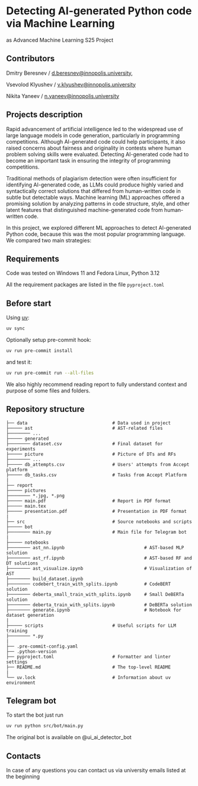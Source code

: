 # Detecting AI-generated Python code via Machine Learning

as Advanced Machine Learning S25 Project

## Contributors

Dmitry Beresnev / <d.beresnev@innopolis.university>,

Vsevolod Klyushev / <v.klyushev@innopolis.university>

Nikita Yaneev / <n.yaneev@innopolis.university>

## Projects description

Rapid advancement of artificial intelligence led to the widespread use of large language models in code generation, particularly in programming competitions. Although AI-generated code could help participants, it also raised concerns about fairness and originality in contests where human problem solving skills were evaluated. Detecting AI-generated code had to become an important task in ensuring the integrity of programming competitions.

Traditional methods of plagiarism detection were often insufficient for identifying AI-generated code, as LLMs could produce highly varied and syntactically correct solutions that differed from human-written code in subtle but detectable ways. Machine learning (ML) approaches offered a promising solution by analyzing patterns in code structure, style, and other latent features that distinguished machine-generated code from human-written code.

In this project, we explored different ML approaches to detect AI-generated Python code, because this was the most popular programming language. We compared two main strategies:

## Requirements

Code was tested on Windows 11 and Fedora Linux, Python 3.12

All the requirement packages are listed in the file `pyproject.toml`

## Before start

Using [uv](https://docs.astral.sh/uv/):

```bash
uv sync
```

Optionally setup pre-commit hook:

```bash
uv run pre-commit install
```

and test it:

```bash
uv run pre-commit run --all-files
```

We also highly recommend reading report to fully understand context and purpose of some files and folders.

## Repository structure

```text
├── data                                # Data used in project
├───── ast                              # AST-related files
├──────── ...
├───── generated
├──────── dataset.csv                   # Final dataset for experiments
├───── picture                          # Picture of DTs and RFs
├──────── ...
├───── db_attempts.csv                  # Users' attempts from Accept platform
├───── db_tasks.csv                     # Tasks from Accept Platform
|
├── report
├───── pictures
├──────── *.jpg, *.png
├───── main.pdf                         # Report in PDF format
├───── main.tex
├───── presentation.pdf                 # Presentation in PDF format
|
├── src                                 # Source notebooks and scripts
├───── bot
├──────── main.py                       # Main file for Telegram bot
|
├───── notebooks
├──────── ast_nn.ipynb                              # AST-based MLP solution
├──────── ast_rf.ipynb                              # AST-based RF and DT solutions
├──────── ast_visualize.ipynb                       # Visualization of AST
├──────── build_dataset.ipynb
├──────── codebert_train_with_splits.ipynb          # CodeBERT solution
├──────── deberta_small_train_with_splits.ipynb     # Small DeBERTa solution
├──────── deberta_train_with_splits.ipynb           # DeBERTa solution
├──────── generate.ipynb                            # Notebook for dataset generation
|
├───── scripts                          # Useful scripts for LLM training
├──────── *.py
|
├── .pre-commit-config.yaml
├── .python-version
├── pyproject.toml                      # Formatter and linter settings
├── README.md                           # The top-level README
|
└── uv.lock                             # Information about uv environment
```

## Telegram bot

To start the bot just run

```bash
uv run python src/bot/main.py
```

The original bot is available on @ui_ai_detector_bot

## Contacts

In case of any questions you can contact us via university emails listed at the beginning
